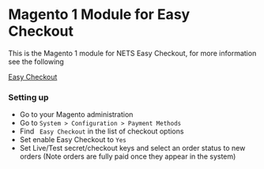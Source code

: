 # Magento 1 Module for Easy Checkout #

This is the Magento 1 module for NETS Easy Checkout, for more information see the following

[Easy Checkout](http://tech.dibspayment.com/easy/)


### Setting up ###

* Go to your Magento administration
* Go to ```System > Configuration > Payment Methods```
* Find ``` Easy Checkout``` in the list of checkout options
* Set enable Easy Checkout to ```Yes```
* Set Live/Test secret/checkout keys and select an order status to new orders (Note orders are fully paid once they appear in the system) 